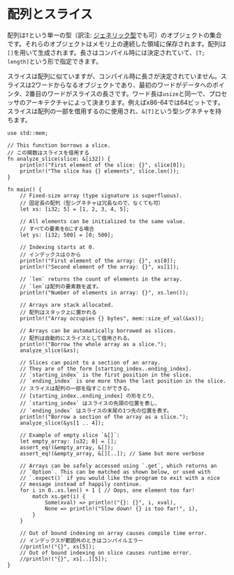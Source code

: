 <!--
# Arrays and Slices
-->
# 配列とスライス

<!--
An array is a collection of objects of the same type `T`, stored in contiguous
memory. Arrays are created using brackets `[]`, and their length, which is known
at compile time, is part of their type signature `[T; length]`.
-->
配列は`T`という単一の型（訳注: [ジェネリック型](https://rust-lang-ja.github.io/the-rust-programming-language-ja/1.6/book/generics.html)でも可）のオブジェクトの集合です。それらのオブジェクトはメモリ上の連続した領域に保存されます。配列は`[]`を用いて生成されます。長さはコンパイル時には決定されていて、`[T; length]`という形で指定できます。

<!--
Slices are similar to arrays, but their length is not known at compile time.
Instead, a slice is a two-word object; the first word is a pointer to the data,
the second word the length of the slice. The word size is the same as usize,
determined by the processor architecture, e.g. 64 bits on an x86-64. Slices can
be used to borrow a section of an array and have the type signature `&[T]`.
-->
スライスは配列に似ていますが、コンパイル時に長さが決定されていません。スライスは2ワードからなるオブジェクトであり、最初のワードがデータへのポインタ、2番目のワードがスライスの長さです。ワード長は`usize`と同一で、プロセッサのアーキテクチャによって決まります。例えばx86-64では64ビットです。スライスは配列の一部を借用するのに使用され、`&[T]`という型シグネチャを持ちます。

```rust,editable,ignore,mdbook-runnable
use std::mem;

// This function borrows a slice.
// この関数はスライスを借用する
fn analyze_slice(slice: &[i32]) {
    println!("First element of the slice: {}", slice[0]);
    println!("The slice has {} elements", slice.len());
}

fn main() {
    // Fixed-size array (type signature is superfluous).
    // 固定長の配列（型シグネチャは冗長なので、なくても可）
    let xs: [i32; 5] = [1, 2, 3, 4, 5];

    // All elements can be initialized to the same value.
    // すべての要素を0にする場合
    let ys: [i32; 500] = [0; 500];

    // Indexing starts at 0.
    // インデックスは０から
    println!("First element of the array: {}", xs[0]);
    println!("Second element of the array: {}", xs[1]);

    // `len` returns the count of elements in the array.
    // `len`は配列の要素数を返す。
    println!("Number of elements in array: {}", xs.len());

    // Arrays are stack allocated.
    // 配列はスタック上に置かれる
    println!("Array occupies {} bytes", mem::size_of_val(&xs));

    // Arrays can be automatically borrowed as slices.
    // 配列は自動的にスライスとして借用される。
    println!("Borrow the whole array as a slice.");
    analyze_slice(&xs);

    // Slices can point to a section of an array.
    // They are of the form [starting_index..ending_index].
    // `starting_index` is the first position in the slice.
    // `ending_index` is one more than the last position in the slice.
    // スライスは配列の一部を指すことができる。
    // [starting_index..ending_index] の形をとり、
    // `starting_index` はスライスの先頭の位置を表し、
    // `ending_index` はスライスの末尾の1つ先の位置を表す。
    println!("Borrow a section of the array as a slice.");
    analyze_slice(&ys[1 .. 4]);

    // Example of empty slice `&[]`:
    let empty_array: [u32; 0] = [];
    assert_eq!(&empty_array, &[]);
    assert_eq!(&empty_array, &[][..]); // Same but more verbose

    // Arrays can be safely accessed using `.get`, which returns an
    // `Option`. This can be matched as shown below, or used with
    // `.expect()` if you would like the program to exit with a nice
    // message instead of happily continue.
    for i in 0..xs.len() + 1 { // Oops, one element too far!
        match xs.get(i) {
            Some(xval) => println!("{}: {}", i, xval),
            None => println!("Slow down! {} is too far!", i),
        }
    }

    // Out of bound indexing on array causes compile time error.
    // インデックスが範囲外のときはコンパイルエラー
    //println!("{}", xs[5]);
    // Out of bound indexing on slice causes runtime error.
    //println!("{}", xs[..][5]);
}
```
